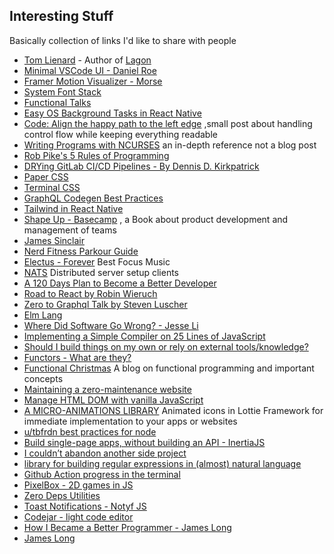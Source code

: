 ---
---

## Interesting Stuff

Basically collection of links I'd like to share with people

- [Tom Lienard](http://tom.lnrd.fr) - Author of [Lagon](https://lagon.app)
- [Minimal VSCode UI - Daniel Roe](https://gist.github.com/danielroe/5ea82608dc680fe6c0179240803437ab)
- [Framer Motion Visualizer - Morse](https://framer-motion-visualizer.vercel.app)
- [System Font Stack](https://systemfontstack.com/)
- [Functional Talks](http://functionaltalks.org/tags/)
- [Easy OS Background Tasks in React Native](https://medium.com/hackernoon/easy-os-background-tasks-in-react-native-bc4476c48b8a)
- [Code: Align the happy path to the left edge](https://medium.com/@matryer/line-of-sight-in-code-186dd7cdea88)
  ,small post about handling control flow while keeping everything readable
- [Writing Programs with NCURSES](https://invisible-island.net/ncurses/ncurses-intro.html)
  an in-depth reference not a blog post
- [Rob Pike's 5 Rules of Programming](http://users.ece.utexas.edu/~adnan/pike.html)
- [DRYing GitLab CI/CD Pipelines - By Dennis D. Kirkpatrick](https://kenzanmedia.medium.com/drying-gitlab-ci-cd-pipelines-8a56408cf19f)
- [Paper CSS](https://www.getpapercss.com/)
- [Terminal CSS](https://terminalcss.xyz/)
- [GraphQL Codegen Best Practices](https://the-guild.dev/blog/graphql-codegen-best-practices)
- [Tailwind in React Native](https://github.com/vadimdemedes/tailwind-rn)
- [Shape Up - Basecamp](https://basecamp.com/shapeup) , a Book about product
  development and management of teams
- [James Sinclair](https://jrsinclair.com/)
- [Nerd Fitness Parkour Guide](https://www.nerdfitness.com/blog/the-definitive-guide-to-parkour-for-beginners/)
- [Electus - Forever](https://www.youtube.com/watch?v=N4hqheQ_glE) Best Focus
  Music
- [NATS](https://nats.io/) Distributed server setup clients
- [A 120 Days Plan to Become a Better Developer](https://hackernoon.com/a-120-days-plan-to-become-a-better-developer-120daysbetterdev-4c3bbbdf31ee)
- [Road to React by Robin Wieruch](https://www.roadtoreact.com/)
- [Zero to Graphql Talk by Steven Luscher](https://www.youtube.com/watch?v=UBGzsb2UkeY)
- [Elm Lang](https://egghead.io/techonologies/elm)
- [Where Did Software Go Wrong? - Jesse Li](https://blog.jse.li/posts/software/)
- [Implementing a Simple Compiler on 25 Lines of JavaScript](https://blog.mgechev.com/2017/09/16/developing-simple-interpreter-transpiler-compiler-tutorial/)
- [Should I build things on my own or rely on external tools/knowledge?](https://javascript.plainenglish.io/should-i-build-things-on-my-own-or-rely-on-external-tools-knowledge-848c0a4a3354)
- [Functors - What are they?](https://functional.christmas/2019/20)
- [Functional Christmas](https://functional.christmas/2020) A blog on functional
  programming and important concepts
- [Maintaining a zero-maintenance website](https://www.ajnisbet.com/blog/maintaining-a-zero-maintenance-website)
- [Manage HTML DOM with vanilla JavaScript](https://htmldom.dev/)
- [A MICRO-ANIMATIONS LIBRARY](https://useanimations.com/) Animated icons in
  Lottie Framework for immediate implementation to your apps or websites
- [u/tbfrdn best practices for node](https://www.reddit.com/r/node/comments/donwcd/my_experience_with_node_and_best_practices_in_one/?utm_source=share&utm_medium=ios_app&utm_name=iossmf)
- [Build single-page apps, without building an API - InertiaJS](https://inertiajs.com/)
- [I couldn’t abandon another side project](https://www.zainrizvi.io/blog/do-more-by-doing-less/)
- [library for building regular expressions in (almost) natural language](https://github.com/francisrstokes/super-expressive)
- [Github Action progress in the terminal](https://github.com/abskmj/hukum)
- [PixelBox - 2D games in JS](https://pixwlk.itch.io/pixelbox)
- [Zero Deps Utilities](https://licia.liriliri.io/)
- [Toast Notifications - Notyf JS](https://carlosroso.com/notyf/)
- [Codejar - light code editor](https://medv.io/codejar/)
- [How I Became a Better Programmer - James Long](https://archive.jlongster.com/How-I-Became-Better-Programmer)
- [James Long](https://jlongster.com/)
